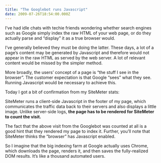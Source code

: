 ```yaml
---
title: "The Googlebot runs Javascript"
date: 2009-07-26T18:54:00.000Z
---
```


I’ve had idle chats with techie friends wondering whether search engines such as Google simply index the raw HTML of your web page, or do they actually parse and “display” it as a true browser would.

I’ve generally believed they must be doing the latter. These days, a lot of a page’s content may be generated by Javascript and therefore would not appear in the raw HTML as served by the web server. A lot of relevant content would be missed by the simpler method.

More broadly, the users’ concept of a page is “the stuff I see in the browser”. The customer expectation is that Google “sees” what they see. Running Javascript would be necessary to achieve this.

Today I got a bit of confirmation from my SiteMeter stats:

SiteMeter runs a client-side Javascript in the footer of my page, which communicates the traffic data back to their servers and also displays a little image. Unlike server-side logs, **the page has to be rendered for SiteMeter to count the visit.**

The fact that the above visit from the Googlebot was counted at all is a good hint that they rendered my page to index it. Further, you’ll note that SiteMeter thinks the “browser” has Javascript enabled.

So I imagine that the big indexing farm at Google actually uses Chrome, which downloads the page, renders it, and then saves the fully-realized DOM results. It’s like a thousand automated users.
